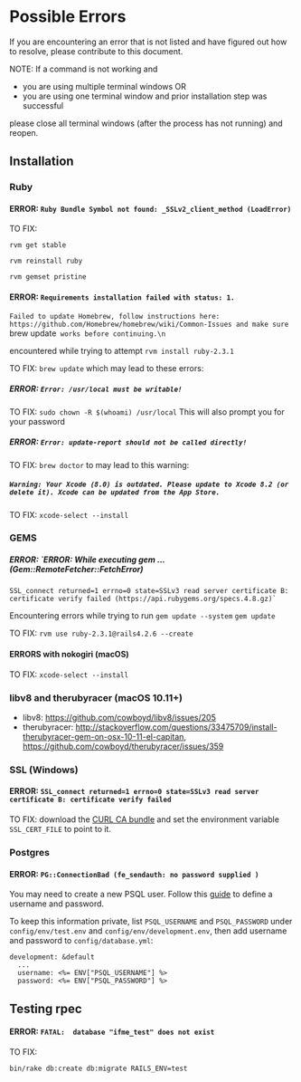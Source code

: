 # Possible Errors
If you are encountering an error that is not listed and have figured out how to resolve, please contribute to this document.

NOTE: If a command is not working and
  - you are using multiple terminal windows OR
  - you are using one terminal window and prior installation step was successful

please close all terminal windows (after the process has not running) and reopen.

## Installation

### Ruby

#### ERROR: `Ruby Bundle Symbol not found: _SSLv2_client_method (LoadError)`

TO FIX:

```
rvm get stable
```

```
rvm reinstall ruby
```

```
rvm gemset pristine
```

#### ERROR: `Requirements installation failed with status: 1.`
`Failed to update Homebrew, follow instructions here:
    https://github.com/Homebrew/homebrew/wiki/Common-Issues
and make sure `brew update` works before continuing.\n`

encountered while trying to attempt `rvm install ruby-2.3.1`

TO FIX: `brew update`
which may lead to these errors:

##### ERROR: `Error: /usr/local must be writable!`
TO FIX: `sudo chown -R $(whoami) /usr/local`
This will also prompt you for your password

##### ERROR: `Error: update-report should not be called directly!`
TO FIX: `brew doctor`
to may lead to this warning:

##### `Warning: Your Xcode (8.0) is outdated. Please update to Xcode 8.2 (or delete it). Xcode can be updated from the App Store.`

TO FIX: `xcode-select --install`

### GEMS
##### ERROR: `ERROR:  While executing gem ... (Gem::RemoteFetcher::FetchError)
    SSL_connect returned=1 errno=0 state=SSLv3 read server certificate B: certificate verify failed (https://api.rubygems.org/specs.4.8.gz)`

Encountering errors while trying to run
`gem update --system`
`gem update`

TO FIX:
`rvm use ruby-2.3.1@rails4.2.6 --create`

#### ERRORS with nokogiri (macOS)
TO FIX:
`xcode-select --install`

### libv8 and therubyracer (macOS 10.11+)

* libv8: https://github.com/cowboyd/libv8/issues/205
* therubyracer: http://stackoverflow.com/questions/33475709/install-therubyracer-gem-on-osx-10-11-el-capitan, https://github.com/cowboyd/therubyracer/issues/359

### SSL (Windows)

#### ERROR: `SSL_connect returned=1 errno=0 state=SSLv3 read server certificate B: certificate verify failed`

TO FIX: download the [CURL CA bundle](http://curl.haxx.se/ca/cacert.pem) and set the environment variable `SSL_CERT_FILE` to point to it.

### Postgres
#### ERROR: `PG::ConnectionBad (fe_sendauth: no password supplied )`

You may need to create a new PSQL user. Follow this [guide](https://www.digitalocean.com/community/tutorials/how-to-use-postgresql-with-your-ruby-on-rails-application-on-ubuntu-14-04) to define a username and password.

To keep this information private, list `PSQL_USERNAME` and `PSQL_PASSWORD` under `config/env/test.env` and `config/env/development.env`, then add username and password to `config/database.yml`:

```
development: &default
  ...
  username: <%= ENV["PSQL_USERNAME"] %>
  password: <%= ENV["PSQL_PASSWORD"] %>
```

## Testing rpec
#### ERROR: `FATAL:  database "ifme_test" does not exist`
TO FIX:
```
bin/rake db:create db:migrate RAILS_ENV=test
```
